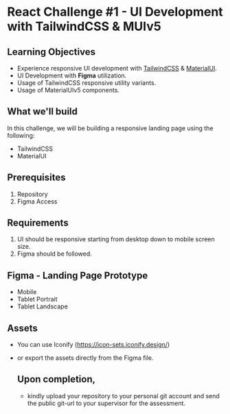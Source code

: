 # React Challenge #1 - UI Development with TailwindCSS & MUIv5

## Learning Objectives
- Experience responsive UI development with [TailwindCSS](https://tailwindcss.com/) & [MaterialUI](https://mui.com/).
- UI Development with **Figma** utilization.
- Usage of TailwindCSS responsive utility variants.
- Usage of MaterialUIv5 components.

## What we'll build
In this challenge, we will be building a responsive landing page using the following:
- TailwindCSS
- MaterialUI

## Prerequisites
1. Repository
2. Figma Access

## Requirements
1. UI should be responsive starting from desktop down to mobile screen size.
2. Figma should be followed.

## Figma - Landing Page Prototype
- Mobile
- Tablet Portrait
- Tablet Landscape

## Assets
- You can use Iconify (https://icon-sets.iconify.design/)
- or export the assets directly from the Figma file.

  ## Upon completion,
  - kindly upload your repository to your personal git account and send the public git-url to your supervisor for the assessment.


